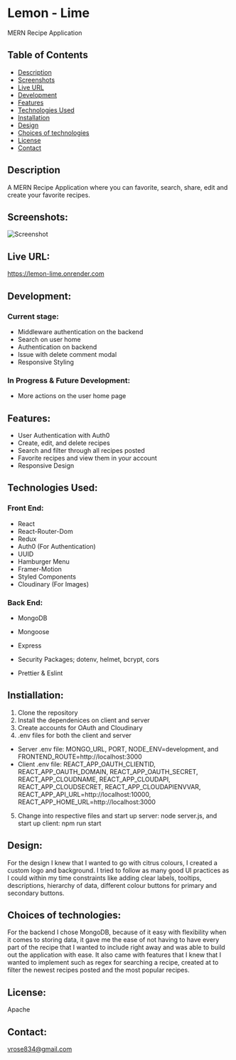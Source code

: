 # Lemon - Lime 
MERN Recipe Application

## Table of Contents
- [Description](#description)
- [Screenshots](#screenshots)
- [Live URL](#live-url)
- [Development](#development)
- [Features](#features)
- [Technologies Used](#technologies-used)
- [Installation](#installation)
- [Design](#design)
- [Choices of technologies](#choices)
- [License](#license)
- [Contact](#contact)

## Description
A MERN Recipe Application where you can favorite, search, share, edit and create your favorite recipes. 

## Screenshots:
![Screenshot](screenshot.png)

## Live URL:
https://lemon-lime.onrender.com

## Development:
### Current stage: 
- Middleware authentication on the backend 
- Search on user home
- Authentication on backend
- Issue with delete comment modal
- Responsive Styling

### In Progress & Future Development: 
- More actions on the user home page

## Features:
- User Authentication with Auth0
- Create, edit, and delete recipes
- Search and filter through all recipes posted
- Favorite recipes and view them in your account
- Responsive Design

## Technologies Used:
### Front End:
- React
- React-Router-Dom
- Redux
- Auth0 (For Authentication)
- UUID 
- Hamburger Menu 
- Framer-Motion
- Styled Components
- Cloudinary (For Images)

### Back End:
- MongoDB
- Mongoose
- Express
- Security Packages; dotenv, helmet, bcrypt, cors

- Prettier & Eslint

## Instiallation:
1. Clone the repository
2. Install the dependenices on client and server
3. Create accounts for OAuth and Cloudinary
4. .env files for both the client and server
- Server .env file: MONGO_URL, PORT, NODE_ENV=development, and FRONTEND_ROUTE=http://localhost:3000
- Client .env file: REACT_APP_OAUTH_CLIENTID, REACT_APP_OAUTH_DOMAIN,
REACT_APP_OAUTH_SECRET,
REACT_APP_CLOUDNAME,
REACT_APP_CLOUDAPI,
REACT_APP_CLOUDSECRET,
REACT_APP_CLOUDAPIENVVAR,
REACT_APP_API_URL=http://localhost:10000,
REACT_APP_HOME_URL=http://localhost:3000
5. Change into respective files and start up server: node server.js, and start up client: npm run start

## Design:
For the design I knew that I wanted to go with citrus colours, I created a custom logo and background. 
I tried to follow as many good UI practices as I could within my time constraints like adding clear labels, tooltips, descriptions, hierarchy of data, different colour buttons for primary and secondary buttons. 

## Choices of technologies:
For the backend I chose MongoDB, because of it easy with flexibility when it comes to storing data, it gave me the ease of not having to have every part of the recipe that I wanted to include right away and was able to build out the application with ease. It also came with features that I knew that I wanted to implement such as regex for searching a recipe, created at to filter the newest recipes posted and the most popular recipes. 

## License:
Apache

## Contact:
vrose834@gmail.com